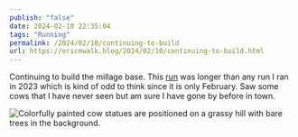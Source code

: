```yaml
---
publish: "false"
date: 2024-02-10 22:35:04
tags: "Running"
permalink: /2024/02/10/continuing-to-build
url: https://ericmwalk.blog/2024/02/10/continuing-to-build.html
---
```


Continuing to build the millage base. This [run](https://strava.com/activities/10736248319) was longer than any run I ran in 2023 which is kind of odd to think since it is only February. Saw some cows that I have never seen but am sure I have gone by before in town.

![Colorfully painted cow statues are positioned on a grassy hill with bare trees in the background.](https://ericmwalk.blog/uploads/2024/img-7825.jpeg)